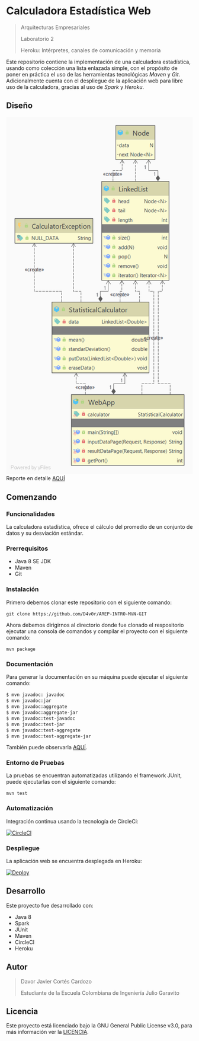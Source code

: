 # Calculadora Estadística Web

> Arquitecturas Empresariales
>
> Laboratorio 2
>
> Heroku: Intérpretes, canales de comunicación y memoria

Este repositorio contiene la implementación de una calculadora estadística, usando como colección una lista enlazada simple, con el propósito de poner en práctica el uso de las herramientas tecnológicas *Maven* y *Git*. Adicionalmente cuenta con el despliegue de la aplicación web para libre uso de la calculadora, gracias al uso de *Spark* y *Heroku*.

## Diseño

![](https://github.com/D4v0r/AREP-StatisticalCalculatorWeb/blob/master/img/Package%20arep.png?raw=true)
Reporte en detalle [AQUÍ](paper.pdf)


## Comenzando

### Funcionalidades
La calculadora estadística, ofrece el cálculo del promedio de un conjunto de datos y su desviación estándar.

### Prerrequisitos
+ Java 8 SE JDK 
+ Maven
+ Git

### Instalación
Primero debemos clonar este repositorio con el siguiente comando:

`````
git clone https://github.com/D4v0r/AREP-INTRO-MVN-GIT
`````

Ahora debemos dirigirnos al directorio donde fue clonado el respositorio ejecutar una consola de comandos y compilar el proyecto con el siguiente comando:

````
mvn package
````


### Documentación

Para generar la documentación en su máquina puede ejecutar el siguiente comando:
```
$ mvn javadoc: javadoc
$ mvn javadoc:jar
$ mvn javadoc:aggregate
$ mvn javadoc:aggregate-jar
$ mvn javadoc:test-javadoc
$ mvn javadoc:test-jar
$ mvn javadoc:test-aggregate
$ mvn javadoc:test-aggregate-jar
```
También puede observarla [AQUÍ](https://d4v0r.github.io/AREP-StatisticalCalculatorWeb/apidocs/index.html).


### Entorno de Pruebas

La pruebas se encuentran automatizadas utilizando el framework JUnit, puede ejecutarlas con el siguiente comando:
````
mvn test
````

### Automatización

Integración continua usando la tecnología de CircleCi:

[![CircleCI](https://circleci.com/gh/D4v0r/AREP-StatisticalCalculatorWeb.svg?style=svg)](https://circleci.com/gh/D4v0r/AREP-StatisticalCalculatorWeb)


### Despliegue

La aplicación web se encuentra desplegada en Heroku:

[![Deploy](https://www.herokucdn.com/deploy/button.svg)](https://warm-shelf-61069.herokuapp.com/inputdata)



## Desarrollo

Este proyecto fue desarrollado con:
+ Java 8
+ Spark
+ JUnit
+ Maven
+ CircleCI
+ Heroku

## Autor

>Davor Javier Cortés Cardozo
>
>Estudiante de la Escuela Colombiana de Ingeniería Julio Garavito

## Licencia

Este proyecto está licenciado bajo la GNU General Public License v3.0, para más información ver la [LICENCIA](LICENSE.txt).
